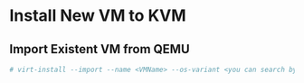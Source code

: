 # Install New VM to KVM
## Import Existent VM from QEMU
```bash 
# virt-install --import --name <VMName> --os-variant <you can search by $(osinfo-query os) command> --memory 2048 --vcpus 2 --cpu host --disk path=<target-vm-path>,format=qcow2,bus=virtio --network bridge=br0,model=virtio --graphics spice --noautoconsole
```